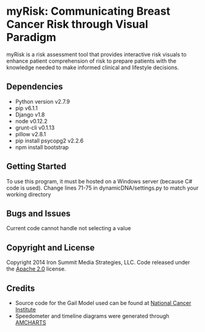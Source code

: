 
# myRisk: Communicating Breast Cancer Risk through Visual Paradigm

myRisk is a risk assessment tool that provides interactive risk visuals to enhance patient comprehension of risk to prepare patients with the knowledge needed to make informed clinical and lifestyle decisions.

## Dependencies 
* Python version v2.7.9
* pip v6.1.1
* Django v1.8  
* node v0.12.2
* grunt-cli v0.1.13
* pillow v2.8.1
* pip install psycopg2  v2.2.6
* npm install bootstrap

## Getting Started

To use this program, it must be hosted on a Windows server (because C# code is used).
Change lines 71-75 in dynamicDNA/settings.py to match your working directory

## Bugs and Issues
Current code cannot handle not selecting a value

## Copyright and License

Copyright 2014 Iron Summit Media Strategies, LLC. Code released under the [Apache 2.0](https://github.com/IronSummitMedia/startbootstrap-modern-business/blob/gh-pages/LICENSE) license.


## Credits
* Source code for the Gail Model used can be found at [National Cancer Institute](http://www.cancer.gov/bcrisktool/Default.aspx)
* Speedometer and timeline diagrams were generated through [AMCHARTS](http://www.amcharts.com/javascript-maps/)
